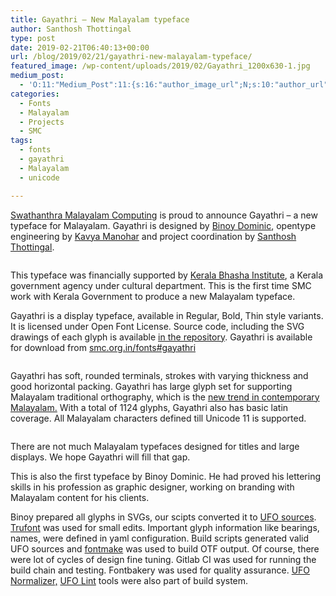 ```yaml
---
title: Gayathri – New Malayalam typeface
author: Santhosh Thottingal
type: post
date: 2019-02-21T06:40:13+00:00
url: /blog/2019/02/21/gayathri-new-malayalam-typeface/
featured_image: /wp-content/uploads/2019/02/Gayathri_1200x630-1.jpg
medium_post:
  - 'O:11:"Medium_Post":11:{s:16:"author_image_url";N;s:10:"author_url";N;s:11:"byline_name";N;s:12:"byline_email";N;s:10:"cross_link";s:2:"no";s:2:"id";N;s:21:"follower_notification";s:3:"yes";s:7:"license";s:11:"cc-40-by-sa";s:14:"publication_id";s:2:"-1";s:6:"status";s:6:"public";s:3:"url";N;}'
categories:
  - Fonts
  - Malayalam
  - Projects
  - SMC
tags:
  - fonts
  - gayathri
  - Malayalam
  - unicode

---
```

[Swathanthra Malayalam Computing][1] is proud to announce Gayathri &#8211; a new typeface for Malayalam. Gayathri is designed by [Binoy Dominic][2], opentype engineering by [Kavya Manohar][3] and project coordination by [Santhosh Thottingal][4].<figure class="wp-block-image">

<img src="https://thottingal.in/wp-content/uploads/2019/02/Gayathri_1200x630-1024x538.jpg" alt="" class="wp-image-1591" srcset="https://thottingal.in/wp-content/uploads/2019/02/Gayathri_1200x630-1024x538.jpg 1024w, https://thottingal.in/wp-content/uploads/2019/02/Gayathri_1200x630-300x158.jpg 300w, https://thottingal.in/wp-content/uploads/2019/02/Gayathri_1200x630-768x403.jpg 768w, https://thottingal.in/wp-content/uploads/2019/02/Gayathri_1200x630-1088x571.jpg 1088w, https://thottingal.in/wp-content/uploads/2019/02/Gayathri_1200x630.jpg 1200w" sizes="(max-width: 1024px) 100vw, 1024px" /></figure>

This typeface was financially supported by [Kerala Bhasha Institute][5], a Kerala government agency under cultural department. This is the first time SMC work with Kerala Government to produce a new Malayalam typeface.

Gayathri is a display typeface, available in Regular, Bold, Thin style variants. It is licensed under Open Font License. Source code, including the SVG drawings of each glyph is available [in the repository][6]. Gayathri is available for download from [smc.org.in/fonts#gayathri][7]<figure class="wp-block-image">

<img src="https://thottingal.in/wp-content/uploads/2019/02/variants-2.png" alt="" class="wp-image-1596" srcset="https://thottingal.in/wp-content/uploads/2019/02/variants-2.png 791w, https://thottingal.in/wp-content/uploads/2019/02/variants-2-300x188.png 300w, https://thottingal.in/wp-content/uploads/2019/02/variants-2-768x483.png 768w" sizes="(max-width: 791px) 100vw, 791px" /></figure>

Gayathri has soft, rounded terminals, strokes with varying thickness and good horizontal packing. Gayathri has large glyph set for supporting Malayalam traditional orthography, which is the [new trend in contemporary Malayalam.][8] With a total of 1124 glyphs, Gayathri also has basic latin coverage. All Malayalam characters defined till Unicode 11 is supported.<figure class="wp-block-image">

<img src="https://thottingal.in/wp-content/uploads/2019/02/ml-unicode-1009x1024.png" alt="" class="wp-image-1597" srcset="https://thottingal.in/wp-content/uploads/2019/02/ml-unicode-1009x1024.png 1009w, https://thottingal.in/wp-content/uploads/2019/02/ml-unicode-296x300.png 296w, https://thottingal.in/wp-content/uploads/2019/02/ml-unicode-768x779.png 768w, https://thottingal.in/wp-content/uploads/2019/02/ml-unicode-1088x1104.png 1088w, https://thottingal.in/wp-content/uploads/2019/02/ml-unicode.png 1168w" sizes="(max-width: 1009px) 100vw, 1009px" /></figure>

There are not much Malayalam typefaces designed for titles and large displays. We hope Gayathri will fill that gap.

This is also the first typeface by Binoy Dominic. He had proved his lettering skills in his profession as graphic designer, working on branding with Malayalam content for his clients.

Binoy prepared all glyphs in SVGs, our scipts converted it to [UFO sources][9]. [Trufont][10] was used for small edits. Important glyph information like bearings, names, were defined in yaml configuration. Build scripts generated valid UFO sources and [fontmake][11] was used to build OTF output. Of course, there were lot of cycles of design fine tuning. Gitlab CI was used for running the build chain and testing. Fontbakery was used for quality assurance. [UFO Normalizer,][12] [UFO Lint][13] tools were also part of build system.

 [1]: https://smc.org.in
 [2]: http://binoydominic.com/
 [3]: https://kavyamanohar.com/
 [4]: https://thottingal.in
 [5]: http://www.keralabhashainstitute.org/
 [6]: http://gitlab.com/smc/fonts/gayathri
 [7]: http://smc.org.in/fonts#gayathri
 [8]: https://thottingal.in/documents/Malayalam%20Orthographic%20Reforms_%20Impact%20on%20Language%20and%20Popular%20Culture.pdf
 [9]: http://unifiedfontobject.org/
 [10]: https://github.com/trufont/trufont
 [11]: https://github.com/googlei18n/fontmake/
 [12]: https://github.com/unified-font-object/ufoNormalizer
 [13]: https://github.com/source-foundry/ufolint